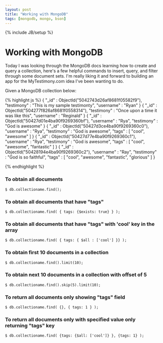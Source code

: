 ```yaml
---
layout: post
title: "Working with MongoDB"
tags: [mongodb, mongo, bson]
---
```

{% include JB/setup %}

# Working with MongoDB 

Today I was looking through the MongoDB docs learning how to create and query a collection, here's a few helpful commands to insert, query, and filter through some document sets. I'm really liking it and forward to building an app for the MyTestimony.com idea I've been wanting to do.

Given a MongoDB collection below:

{% highlight js %}
{
	"_id" : ObjectId("5042743d26af8681f05582f9"),
		"testimony" : "This is my sample testimonty",
		"username" : "Ryan"
}
{
	"_id" : ObjectId("504277f826af8681f0558314"),
		"testimony" : "Once upon a time it was like this",
		"username" : "Reginald"
}
{
	"_id" : ObjectId("50427d01e4ba90f9269360bf"),
		"username" : "Rya",
		"testimony" : "God is awesome"
}
{
	"_id" : ObjectId("50427d3ce4ba90f9269360c0"),
		"username" : "Rya",
		"testimony" : "God is awesome",
		"tags" : [
			"cool",
		"awesome"
			]
}
{
	"_id" : ObjectId("50427d77e4ba90f9269360c1"),
		"username" : "Rya",
		"testimony" : "God is awesome",
		"tags" : [
			"cool",
		"awesome",
		"fantastic"
			]
}
{
	"_id" : ObjectId("50428194e4ba90f9269360c2"),
		"username" : "Ray",
		"testimony" : "God is so faithful",
		"tags" : [
			"cool",
		"awesome",
		"fantastic",
		"glorious"
			]
}

{% endhighlight %}
  

### To obtain all documents 

`$ db.collectioname.find();`

  
### To obtain all documents that have "tags"

`$ db.collectioname.find( { tags: {$exists: true} } );`
  
### To obtain all documents that have "tags" with 'cool' key in the array

`$ db.collectioname.find( { tags: { $all : ['cool'] }} );`

  
### To obtain first 10 documents in a collection

`$ db.collectioname.find().limit(10);`

  
### To obtain next 10 documents in a collection with offset of 5

`$ db.collectioname.find().skip(5).limit(10);`
  

### To return all documents only showing "tags" field

`$ db.collectioname.find( {}, { tags: 1 } );`
  

### To return all documents only with specified value only returning "tags" key

`$ db.collectioname.find( {tags: {$all: ['cool']} }, {tags: 1} );` 
  


